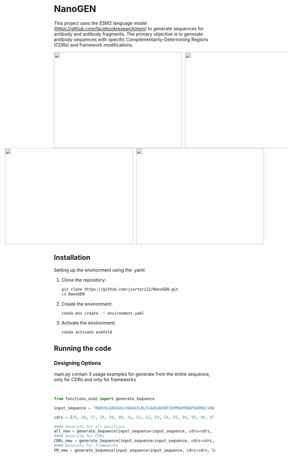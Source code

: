 # NanoGEN

This project uses the ESM2 language model (https://github.com/facebookresearch/esm) to generate sequences for antibody and antibody fragments. The primary objective is to generate antibody sequences with specific Complementarity-Determining Regions (CDRs) and framework modifications.

<div style="display: flex; justify-content: flex-start;">
  <img src="https://media.giphy.com/media/OAyIxZwcW1ZwKW8V2P/giphy.gif" height="300" width="400" style="margin-right: 10px;" />
  <img src="https://media.giphy.com/media/Q7z1lwDHFZBOASkIDD/giphy.gif" height="300" width="400" />
</div>

<div style="display: flex; justify-content: center;">
  <img src="https://media.giphy.com/media/OAyIxZwcW1ZwKW8V2P/giphy.gif" height="300" width="400" style="margin-right: 10px;" />
  <img src="https://media.giphy.com/media/Q7z1lwDHFZBOASkIDD/giphy.gif" height="300" width="400" />
</div>


## Installation
Setting up the environment using the .yaml:
<br />

1. Clone the repository:
    ```sh
    git clone https://github.com/jsartori12/NanoGEN.git
    cd NanoGEN
    ```
2. Create the environment:
    ```sh
    conda env create -f environment.yaml
    ```
3. Activate the environment:
    ```sh
    conda activate esmfold
    ```

## Running the code

### Designing Options
main.py contain 3 usage examples for generate from the entire sequence, only for CDRs and only for frameworks

<br />

```python
from functions_esm2 import generate_Sequence

input_sequence = "MADVQLQASGGGLVQAGGSLRLSCAASGNINTIDVMGWYRQAPGKQRELVADITRLASANYADSVKGRFTISRDNAKNTVYLQMNNLEPKDTAVYYCAQWILSTDHSYMHYWGQGTQVTVTVSS"

cdrs = [25, 26, 27, 28, 29, 30, 31, 51, 52, 53, 54, 55, 94, 95, 96, 97, 98, 99, 100, 101, 102, 103, 104, 105]

#### Generate for all positions
all_new = generate_Sequence(input_sequence=input_sequence, cdrs=cdrs, loc="all")
#### Generate for CDRs
CDRs_new = generate_Sequence(input_sequence=input_sequence, cdrs=cdrs, loc="cdr")
#### Generate for frameworks
FM_new = generate_Sequence(input_sequence=input_sequence, cdrs=cdrs, loc="fm")

```

